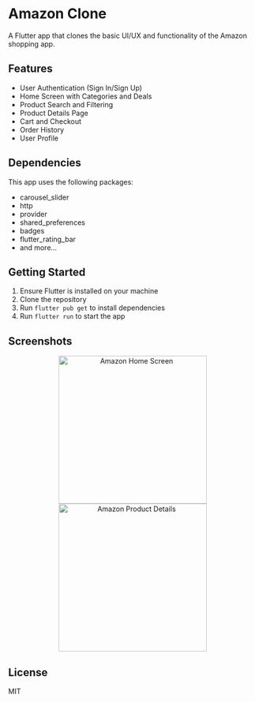 # Amazon Clone

A Flutter app that clones the basic UI/UX and functionality of the Amazon shopping app.

## Features

- User Authentication (Sign In/Sign Up)
- Home Screen with Categories and Deals
- Product Search and Filtering
- Product Details Page
- Cart and Checkout
- Order History
- User Profile

## Dependencies

This app uses the following packages:
- carousel_slider
- http
- provider
- shared_preferences
- badges
- flutter_rating_bar
- and more...

## Getting Started

1. Ensure Flutter is installed on your machine
2. Clone the repository
3. Run `flutter pub get` to install dependencies
4. Run `flutter run` to start the app

## Screenshots

<div align="center">
  <img src="https://i.imgur.com/PwjTLIZ.png" width="300" alt="Amazon Home Screen" />
  <img src="https://i.imgur.com/gfWzYjv.png" width="300" alt="Amazon Product Details" />
</div>

## License

MIT



